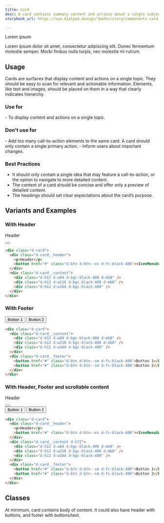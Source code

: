 ```yaml
---
title: Card
desc: A card contains summary content and actions about a single subject. It can be used by itself or within a list, and is generally interactive.
storybook_url: https://vue.dialpad.design/?path=/story/components-card--default

---
```

<code-well-header>
  <div class="d-card">
      <div class="d-card__content">
        <p class="d-fs14 d-fw-bold d-fc-black-800">Lorem ipsum</p>
        <p class="d-fs12">Lorem ipsum dolor sit amet, consectetur adipiscing elit. Donec fermentum molestie semper. Morbi finibus nulla turpis, nec molestie mi rutrum.</p>
      </div>
  </div>
</code-well-header>

## Usage

Cards are surfaces that display content and actions on a single topic.
They should be easy to scan for relevant and actionable information. Elements, like text and images, should be placed on them in a way that clearly indicates hierarchy.

<div class="dialtone-usage">
  <div class="dialtone-usage__item dialtone-usage__item--do">
    <h3 class="dialtone-usage__hd dialtone-usage__hd--do"><icon-checkmark /> Use for</h3>
    <div class="dialtone-usage__bd">
<Markdown>
- To display content and actions on a single topic.
</Markdown>
    </div>
  </div>
  <div class="dialtone-usage__item dialtone-usage__item--dont">
    <h3 class="dialtone-usage__hd dialtone-usage__hd--dont"><icon-close /> Don't use for</h3>
    <div class="dialtone-usage__bd">
<Markdown>
- Add too many call-to-action elements to the same card. A card should only contain a single primary action.
- Inform users about important changes.
</Markdown>
    </div>
  </div>
</div>

### Best Practices

- It should only contain a single idea that may feature a call-to-action, or the option to navigate to more detailed content.
- The content of a card should be concise and offer only a preview of detailed content.
- The headings should set clear expectations about the card’s purpose.

## Variants and Examples

### With Header

<code-well-header>
    <div class="d-card">
      <div class="d-card__header">
        <p>Header</p>
        <button href="#" class="d-btn d-btn--xs d-fc-black-400"><IconMenuVertical /></button>
      </div>
      <div class="d-card__content">
        <div class="d-h12 d-w84 d-bgc-black-400 d-mb8" />
        <div class="d-h12 d-w216 d-bgc-black-400 d-mb8" />
        <div class="d-h12 d-w164 d-bgc-black-400" />
      </div>
    </div>
</code-well-header>

```html
<div class="d-card">
  <div class="d-card__header">
    <p>Header</p>
    <button href="#" class="d-btn d-btn--xs d-fc-black-400"><IconMenuVertical /></button>
  </div>
  <div class="d-card__content">
    <div class="d-h12 d-w84 d-bgc-black-400 d-mb8" />
    <div class="d-h12 d-w216 d-bgc-black-400 d-mb8" />
    <div class="d-h12 d-w164 d-bgc-black-400" />
  </div>
</div>
```

### With Footer

<code-well-header>
    <div class="d-card">
      <div class="d-card__content">
        <div class="d-h12 d-w84 d-bgc-black-400 d-mb8" />
        <div class="d-h12 d-w216 d-bgc-black-400 d-mb8" />
        <div class="d-h12 d-w164 d-bgc-black-400" />
      </div>
      <div class="d-card__footer">
        <button href="#" class="d-btn d-btn--sm d-fc-black-400">Button 1</button>
        <button href="#" class="d-btn d-btn--sm d-fc-black-400">Button 2</button>
      </div>  
    </div>
</code-well-header>

```html
<div class="d-card">
  <div class="d-card__content">
    <div class="d-h12 d-w84 d-bgc-black-400 d-mb8" />
    <div class="d-h12 d-w216 d-bgc-black-400 d-mb8" />
    <div class="d-h12 d-w164 d-bgc-black-400" />
  </div>
  <div class="d-card__footer">
    <button href="#" class="d-btn d-btn--sm d-fc-black-400">Button 1</button>
    <button href="#" class="d-btn d-btn--sm d-fc-black-400">Button 2</button>
  </div>
</div>
```

### With Header, Footer and scrollable content

<code-well-header>
    <div class="d-card">
      <div class="d-card__header">
        <p>Header</p>
        <button href="#" class="d-btn d-btn--xs d-fc-black-400"><IconMenuVertical /></button>
      </div>
      <div class="d-card__content d-h72">
        <div class="d-h12 d-w84 d-bgc-black-400 d-mb8" />
        <div class="d-h12 d-w216 d-bgc-black-400 d-mb8" />
        <div class="d-h12 d-w164 d-bgc-black-400" />
      </div>
      <div class="d-card__footer">
        <button href="#" class="d-btn d-btn--sm d-fc-black-400">Button 1</button>
        <button href="#" class="d-btn d-btn--sm d-fc-black-400">Button 2</button>
      </div>  
    </div>
</code-well-header>

```html
<div class="d-card">
  <div class="d-card__header">
    <p>Header</p>
    <button href="#" class="d-btn d-btn--xs d-fc-black-400"><IconMenuVertical /></button>
  </div>
  <div class="d-card__content d-h72">
    <div class="d-h12 d-w84 d-bgc-black-400 d-mb8" />
    <div class="d-h12 d-w216 d-bgc-black-400 d-mb8" />
    <div class="d-h12 d-w164 d-bgc-black-400" />
  </div>
  <div class="d-card__footer">
    <button href="#" class="d-btn d-btn--sm d-fc-black-400">Button 1</button>
    <button href="#" class="d-btn d-btn--sm d-fc-black-400">Button 2</button>
  </div>
</div>
```

## Classes

At minimum, card contains body of content. It could also have header with buttons, and footer with buttons/text.

<component-class-table component-name="card"></component-class-table>

<script setup>
  import IconMenuVertical from '@svgIcons/IconMenuVertical.vue';
  import Markdown from "@baseComponents/Markdown.vue";
</script>
